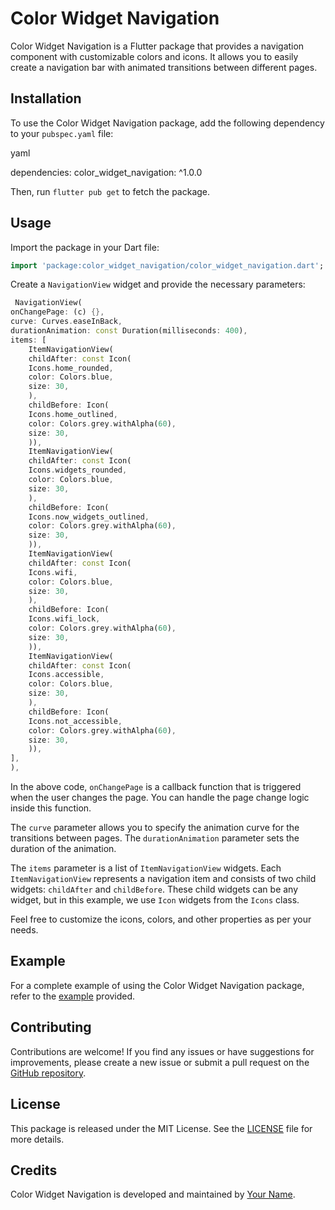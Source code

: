 # Color Widget Navigation

Color Widget Navigation is a Flutter package that provides a navigation component with customizable
colors and icons. It allows you to easily create a navigation bar with animated transitions between
different pages.

## Installation

To use the Color Widget Navigation package, add the following dependency to your `pubspec.yaml`
file:

yaml

dependencies:
color_widget_navigation: ^1.0.0

Then, run `flutter pub get` to fetch the package.

## Usage

Import the package in your Dart file:

```dart
import 'package:color_widget_navigation/color_widget_navigation.dart';
```

Create a `NavigationView` widget and provide the necessary parameters:

```dart
 NavigationView(
onChangePage: (c) {},
curve: Curves.easeInBack,
durationAnimation: const Duration(milliseconds: 400),
items: [
    ItemNavigationView(
    childAfter: const Icon(
    Icons.home_rounded,
    color: Colors.blue,
    size: 30,
    ),
    childBefore: Icon(
    Icons.home_outlined,
    color: Colors.grey.withAlpha(60),
    size: 30,
    )),
    ItemNavigationView(
    childAfter: const Icon(
    Icons.widgets_rounded,
    color: Colors.blue,
    size: 30,
    ),
    childBefore: Icon(
    Icons.now_widgets_outlined,
    color: Colors.grey.withAlpha(60),
    size: 30,
    )),
    ItemNavigationView(
    childAfter: const Icon(
    Icons.wifi,
    color: Colors.blue,
    size: 30,
    ),
    childBefore: Icon(
    Icons.wifi_lock,
    color: Colors.grey.withAlpha(60),
    size: 30,
    )),
    ItemNavigationView(
    childAfter: const Icon(
    Icons.accessible,
    color: Colors.blue,
    size: 30,
    ),
    childBefore: Icon(
    Icons.not_accessible,
    color: Colors.grey.withAlpha(60),
    size: 30,
    )),
],
),
```

In the above code, `onChangePage` is a callback function that is triggered when the user changes the
page. You can handle the page change logic inside this function.

The `curve` parameter allows you to specify the animation curve for the transitions between pages.
The `durationAnimation` parameter sets the duration of the animation.

The `items` parameter is a list of `ItemNavigationView` widgets. Each `ItemNavigationView`
represents a navigation item and consists of two child widgets: `childAfter` and `childBefore`.
These child widgets can be any widget, but in this example, we use `Icon` widgets from the `Icons`
class.

Feel free to customize the icons, colors, and other properties as per your needs.

## Example

For a complete example of using the Color Widget Navigation package, refer to
the [example](https://github.com/example-link) provided.

## Contributing

Contributions are welcome! If you find any issues or have suggestions for improvements, please
create a new issue or submit a pull request on
the [GitHub repository](https://github.com/repository-link).

## License

This package is released under the MIT License. See the [LICENSE](https://github.com/license-link)
file for more details.

## Credits

Color Widget Navigation is developed and maintained by [Your Name](https://your-website-link).